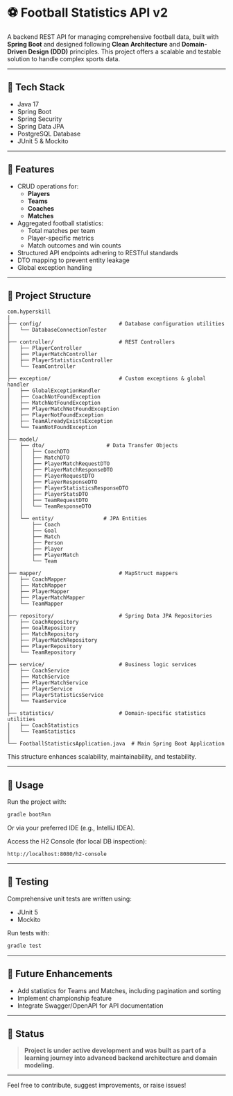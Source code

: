 # ⚽ Football Statistics API v2

A backend REST API for managing comprehensive football data, built with **Spring Boot** and designed following **Clean Architecture** and **Domain-Driven Design (DDD)** principles. This project offers a scalable and testable solution to handle complex sports data.

---

## 🔧 Tech Stack

- Java 17
- Spring Boot
- Spring Security
- Spring Data JPA
- PostgreSQL Database
- JUnit 5 & Mockito

---

## 🚀 Features

- CRUD operations for:
    - **Players**
    - **Teams**
    - **Coaches**
    - **Matches**
- Aggregated football statistics:
    - Total matches per team
    - Player-specific metrics
    - Match outcomes and win counts
- Structured API endpoints adhering to RESTful standards
- DTO mapping to prevent entity leakage
- Global exception handling

---

## 🔬 Project Structure

```
com.hyperskill
|
├── config/                         # Database configuration utilities
│   └── DatabaseConnectionTester
│
├── controller/                     # REST Controllers
│   ├── PlayerController
│   ├── PlayerMatchController
│   ├── PlayerStatisticsController
│   └── TeamController
│
├── exception/                      # Custom exceptions & global handler
│   ├── GlobalExceptionHandler
│   ├── CoachNotFoundException
│   ├── MatchNotFoundException
│   ├── PlayerMatchNotFoundException
│   ├── PlayerNotFoundException
│   ├── TeamAlreadyExistsException
│   └── TeamNotFoundException
│
├── model/
│   ├── dto/                    # Data Transfer Objects
│   │   ├── CoachDTO
│   │   ├── MatchDTO
│   │   ├── PlayerMatchRequestDTO
│   │   ├── PlayerMatchResponseDTO
│   │   ├── PlayerRequestDTO
│   │   ├── PlayerResponseDTO
│   │   ├── PlayerStatisticsResponseDTO
│   │   ├── PlayerStatsDTO
│   │   ├── TeamRequestDTO
│   │   └── TeamResponseDTO
│   │
│   └── entity/                # JPA Entities
│       ├── Coach
│       ├── Goal
│       ├── Match
│       ├── Person
│       ├── Player
│       ├── PlayerMatch
│       └── Team
│
├── mapper/                         # MapStruct mappers
│   ├── CoachMapper
│   ├── MatchMapper
│   ├── PlayerMapper
│   ├── PlayerMatchMapper
│   └── TeamMapper
│
├── repository/                     # Spring Data JPA Repositories
│   ├── CoachRepository
│   ├── GoalRepository
│   ├── MatchRepository
│   ├── PlayerMatchRepository
│   ├── PlayerRepository
│   └── TeamRepository
│
├── service/                        # Business logic services
│   ├── CoachService
│   ├── MatchService
│   ├── PlayerMatchService
│   ├── PlayerService
│   ├── PlayerStatisticsService
│   └── TeamService
│
├── statistics/                     # Domain-specific statistics utilities
│   ├── CoachStatistics
│   └── TeamStatistics
│
└── FootballStatisticsApplication.java  # Main Spring Boot Application
```

This structure enhances scalability, maintainability, and testability.

---


## 🤝 Usage

Run the project with:
```bash
gradle bootRun
```

Or via your preferred IDE (e.g., IntelliJ IDEA).

Access the H2 Console (for local DB inspection):
```
http://localhost:8080/h2-console
```

---

## 🧪 Testing

Comprehensive unit tests are written using:
- JUnit 5
- Mockito

Run tests with:
```bash
gradle test
```

---

## 💼 Future Enhancements

- Add statistics for Teams and Matches, including pagination and sorting
- Implement championship feature
- Integrate Swagger/OpenAPI for API documentation

---

## 📅 Status

> **Project is under active development and was built as part of a learning journey into advanced backend architecture and domain modeling.**

---


Feel free to contribute, suggest improvements, or raise issues!